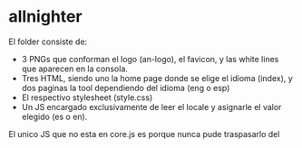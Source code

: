 # allnighter

El folder consiste de:
- 3 PNGs que conforman el logo (an-logo), el favicon, y las white lines que aparecen en la consola.
- Tres HTML, siendo uno la home page donde se elige el idioma (index), y dos paginas la tool dependiendo del idioma (eng o esp)
- El respectivo stylesheet (style.css)
- Un JS encargado exclusivamente de leer el locale y asignarle el valor elegido (es o en).

El unico JS que no esta en core.js es porque nunca pude traspasarlo del <script> en html.

  
El proyecto fue ideado y creado originalmente por Julián Laurito y Lucas Salmerón, y posteriormente refinado por Julián Moreira.
